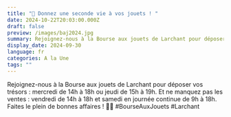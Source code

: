 ```yaml
---
title: "🎉 Donnez une seconde vie à vos jouets ! "
date: 2024-10-22T20:03:00.000Z
draft: false
preview: /images/baj2024.jpg
summary: Rejoignez-nous à la Bourse aux jouets de Larchant pour déposer vos trésors !
display_date: 2024-09-30
language: fr
categories: A la Une
tags: ""
---
```

Rejoignez-nous à la Bourse aux jouets de Larchant pour déposer vos trésors : mercredi de 14h à 18h ou jeudi de 15h à 19h.  Et ne manquez pas les ventes : vendredi de 14h à 18h et samedi en journée continue de 9h à 18h. Faites le plein de bonnes affaires ! 🧸✨ #BourseAuxJouets #Larchant
